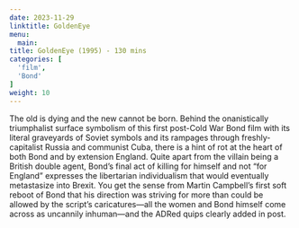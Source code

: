 ```yaml
---
date: 2023-11-29
linktitle: GoldenEye
menu:
  main:
title: GoldenEye (1995) - 130 mins
categories: [
  'film',
  'Bond'
]
weight: 10
---
```


The old is dying and the new cannot be born. Behind the onanistically triumphalist surface symbolism of this first post-Cold War Bond film with its literal graveyards of Soviet symbols and its rampages through freshly-capitalist Russia and communist Cuba, there is a hint of rot at the heart of both Bond and by extension England. Quite apart from the villain being a British double agent, Bond’s final act of killing for himself and not “for England” expresses the libertarian individualism that would eventually metastasize into Brexit. You get the sense from Martin Campbell’s first soft reboot of Bond that his direction was striving for more than could be allowed by the script’s caricatures—all the women and Bond himself come across as uncannily inhuman—and the ADRed quips clearly added in post.
